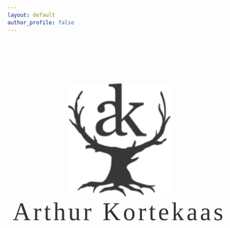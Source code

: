 ```yaml
---
layout: default
author_profile: false
---
```

<style>


.hero-bg {
  position: relative;
  width: 100%;
  height: calc(100vh - 88.8667px - 42.6333px);
  background: url('/assets/images/hero1.webp') center center/cover no-repeat;
  display: flex;
  flex-direction: column;      /* Add this line */
  align-items: center;
  justify-content: flex-start;
  overflow: hidden;
  padding-top: 7em;
}

.hero-logo {
  width: 100%;              /* Let it scale with the container */
  max-width: 230px;         /* Adjust as needed */
  max-height: 80vh;         /* Prevents logo from overflowing vertically */
  height: auto;
  z-index: 2;
}

/* Prevent horizontal scroll on the whole page */
body {
  overflow-x: hidden;
}

.page__footer {
  margin: 0;
}
@media (max-width: 600px) {
  .hero-bg {
    height: calc(100vh - 64.8667px - 30.9999px);
}
  .hero-logo {
  max-width: 280px;
}
</style>

<div class="hero-bg">
  <img class="hero-logo" src="/assets/images/makersmark343434.svg" alt="Logo">
  <div class="hero-name">Arthur Kortekaas</div>
</div>
<style>
.hero-name {
  margin-top: 0em;
  font-family: georgia;
  font-size: 3.5rem;
  font-weight: 400;
  letter-spacing: 0.1em;    /* Increase space between letters */
  color: #343434;              /* Adjust color as needed */
  text-shadow: 0 0px 20px rgba(255,255,255,0.3); /* Optional: add some contrast */
  text-align: center;
}
</style>